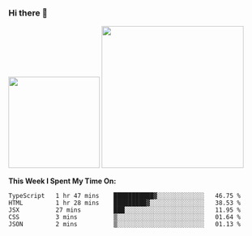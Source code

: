 ### Hi there 👋

<!--
**nestor22/nestor22** is a ✨ _special_ ✨ repository because its `README.md` (this file) appears on your GitHub profile.

Here are some ideas to get you started:

- 🔭 I’m currently working on ...
- 🌱 I’m currently learning ...
- 👯 I’m looking to collaborate on ...
- 🤔 I’m looking for help with ...
- 💬 Ask me about ...
- 📫 How to reach me: ...
- 😄 Pronouns: ...
- ⚡ Fun fact: ...
-->


<img height="180em" src="https://github-readme-stats.vercel.app/api?username=nestor22&show_icons=true&hide_border=true&&count_private=true&include_all_commits=true&theme=radical" />
<img height="280em" src="https://github-readme-stats.vercel.app/api/top-langs/?username=nestor22&layout=compact)](https://github.com/nestor22/github-readme-stats&theme=radical"  />



**This Week I Spent My Time On:**
<!--START_SECTION:waka-->
```text
TypeScript   1 hr 47 mins    ███████████▓░░░░░░░░░░░░░   46.75 % 
HTML         1 hr 28 mins    █████████▓░░░░░░░░░░░░░░░   38.53 % 
JSX          27 mins         ███░░░░░░░░░░░░░░░░░░░░░░   11.95 % 
CSS          3 mins          ▒░░░░░░░░░░░░░░░░░░░░░░░░   01.64 % 
JSON         2 mins          ▒░░░░░░░░░░░░░░░░░░░░░░░░   01.13 % 
```
<!--END_SECTION:waka-->


